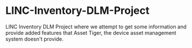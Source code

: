 # LINC-Inventory-DLM-Project
LINC Inventory DLM Project where we attempt to get some information and provide added features that Asset Tiger, the device asset management system doesn't provide. 
